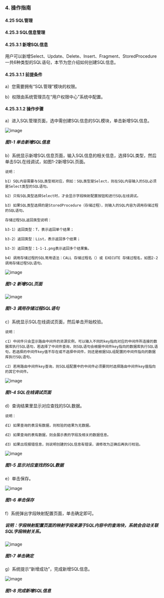 ### 4. 操作指南

#### 4.25 SQL管理

#### 4.25.3 SQL信息管理

#### 4.25.3.1 新增SQL信息

用户可以新增Select、Update、Delete、Insert、Fragment、StoredProcedure一共6种类型的SQL语句，本节为您介绍如何创建SQL信息。

#### 4.25.3.1.1 前提条件

a）您需要拥有“SQL管理”模块的权限。

b）权限由系统管理员在“用户权限中心”系统中配置。

#### 4.25.3.1.2 操作步骤

a）进入SQL管理页面，选中需创建SQL信息的SQL模块，单击新增SQL信息。

![image](https://user-images.githubusercontent.com/79617492/201887743-fcf03089-5e34-4b0b-9603-ab12ea5008cc.png)

##### 图1-1 单击新增SQL信息

b）系统显示新增SQL信息页面，输入SQL信息的相关信息，选择SQL类型，然后单击SQL在线调试，如图1-2新增SQL页面。

```
说明：

b1）SQL内容需要与SQL类型相对应，例如：SQL类型是Select，则在SQL内容输入的SQL必须是Select类型的SQL语句。

b2）只有SQL类型选择Select时，才会显示字段映射配置按钮和进行SQL在线调试。

b3）如果SQL类型选择的是StoredProcedure（存储过程），则输入的SQL内容为调用存储过程的SQL语句。

存储过程SQL返回类型说明：

b3-1）返回类型：T，表示返回单个结果；

b3-2）返回类型：List，表示返回多个结果；

b3-3）返回类型：1-1-1.png表示返回多个结果集。

b4）调用存储过程的SQL常用语法：CALL 存储过程名（）或 EXECUTE 存储过程名，如图2-2调用存储过程SQL语句。
```

![image](https://user-images.githubusercontent.com/79617492/201887759-4b5592d3-7838-44aa-b5c1-3c63535f21dd.png)

##### 图1-2 新增SQL页面

![image](https://user-images.githubusercontent.com/79617492/201887791-cff33302-b1d7-41e5-8692-517d9c97512a.png)

##### 图1-3 调用存储过程SQL语句

c）系统显示SQL在线调试页面，然后单击开始校验。

```
说明：

c1）中间件只会显示路由中间件的资源实例，可以输入不同的key指向对应的中间件所连接的数据库执行SQL语句，若选择了中间件查询，则SQL语句会根据中间件key指向的数据库执行SQL语句，若选择的中间件key值不存在或不选择中间件，则还是根据SQL组配置的中间件指向的数据库执行SQL语句。

c2）若用路由中间件key查询，则SQL组配置中的中间件必须要同时选择路由中间件key值指向的其它中间件。
```

![image](https://user-images.githubusercontent.com/79617492/201887814-368a5ac5-51ac-46a5-b8a6-79f8742d7b89.png)

##### 图1-4 SQL在线调试页面

d）查询结果里显示对应查找的SQL数据。

```
说明：

d1）如果查询的表没有数据，则校验的结果为无数据。

d2）如果查询的表有数据，则会展示表的字段及相关的数据信息。

d3）如果出现报错信息，则说明创建的SQL信息有错误，请修改为正确后再执行校验。
```

![image](https://user-images.githubusercontent.com/79617492/201887834-450f01d3-0a6a-4065-8cff-b99cf79d03d1.png)

##### 图1-5 显示对应查找的SQL数据

e）单击保存。

![image](https://user-images.githubusercontent.com/79617492/201887865-b56cd92d-ffe5-463b-9efd-63c7b3269e35.png)

##### 图1-6 单击保存

f）系统弹出字段映射配置页面，单击确定即可。

##### 说明：字段映射配置页面的映射字段来源于SQL内容中的查询块，系统会自动关联SQL字段映射关系。

![image](https://user-images.githubusercontent.com/79617492/201887894-d9c07e07-77cc-44fd-be5b-8f3f62249841.png)

##### 图1-7 单击确定

g）系统提示“新增成功”，完成新增SQL信息。

![image](https://user-images.githubusercontent.com/79617492/201887914-caa08706-8eb4-40a0-a594-569c8c79c25b.png)

##### 图1-8 完成新增SQL信息
